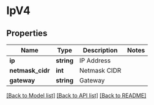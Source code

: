 # IpV4

## Properties
Name | Type | Description | Notes
------------ | ------------- | ------------- | -------------
**ip** | **string** | IP Address | 
**netmask_cidr** | **int** | Netmask CIDR | 
**gateway** | **string** | Gateway | 

[[Back to Model list]](../../README.md#documentation-for-models) [[Back to API list]](../../README.md#documentation-for-api-endpoints) [[Back to README]](../../README.md)

